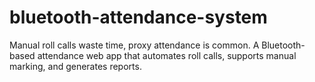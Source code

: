 # bluetooth-attendance-system
Manual roll calls waste time, proxy attendance is common. A Bluetooth-based attendance web app that automates roll calls, supports manual marking, and generates reports.
